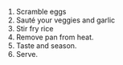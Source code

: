1. Scramble eggs
2. Sauté your veggies and garlic
3. Stir fry rice
4. Remove pan from heat.
5. Taste and season.
6. Serve.